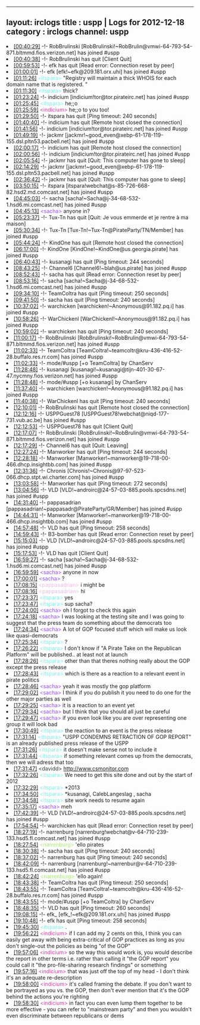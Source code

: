 
---
layout: irclogs
title : uspp | Logs for 2012-12-18
category : irclogs
channel: uspp
---
<li class="logitem"><a href="#00:40:29" name="00:40:29" class="time">[00:40:29]</a> -!- <span class="join">RobBrulinski</span> [RobBrulinski!~RobBrulin@vmwi-64-793-54-871.bltmmd.fios.verizon.net] has joined #uspp </li>
<li class="logitem"><a href="#00:40:38" name="00:40:38" class="time">[00:40:38]</a> -!- <span class="quit">RobBrulinski</span> has quit [Client Quit] </li>
<li class="logitem"><a href="#00:59:53" name="00:59:53" class="time">[00:59:53]</a> -!- <span class="quit">efk</span> has quit [Read error: Connection reset by peer] </li>
<li class="logitem"><a href="#01:00:01" name="01:00:01" class="time">[01:00:01]</a> -!- <span class="join">efk</span> [efk!~efk@209.181.orx.uhi] has joined #uspp </li>
<li class="logitem"><a href="#01:11:26" name="01:11:26" class="time">[01:11:26]</a> <span class="person" style="color:#7deee6">&lt;itspara&gt;</span> "Registry will maintain a thick WHOIS for each domain name that is registered. " </li>
<li class="logitem"><a href="#01:11:30" name="01:11:30" class="time">[01:11:30]</a> <span class="person" style="color:#7deee6">&lt;itspara&gt;</span> thick? </li>
<li class="logitem"><a href="#01:23:24" name="01:23:24" class="time">[01:23:24]</a> -!- <span class="join">indicium</span> [indicium!tor@tor.pirateirc.net] has joined #uspp </li>
<li class="logitem"><a href="#01:25:45" name="01:25:45" class="time">[01:25:45]</a> <span class="person" style="color:#7deee6">&lt;itspara&gt;</span> he;;o </li>
<li class="logitem"><a href="#01:25:59" name="01:25:59" class="time">[01:25:59]</a> <span class="person" style="color:#ce429e">&lt;indicium&gt;</span> he;;o to you too! </li>
<li class="logitem"><a href="#01:29:50" name="01:29:50" class="time">[01:29:50]</a> -!- <span class="quit">itspara</span> has quit [Ping timeout: 240 seconds] </li>
<li class="logitem"><a href="#01:40:40" name="01:40:40" class="time">[01:40:40]</a> -!- <span class="quit">indicium</span> has quit [Remote host closed the connection] </li>
<li class="logitem"><a href="#01:41:56" name="01:41:56" class="time">[01:41:56]</a> -!- <span class="join">indicium</span> [indicium!tor@tor.pirateirc.net] has joined #uspp </li>
<li class="logitem"><a href="#01:49:19" name="01:49:19" class="time">[01:49:19]</a> -!- <span class="join">jackmr</span> [jackmr!~good_even@xebp-61-178-119-155.dsl.pltn53.pacbell.net] has joined #uspp </li>
<li class="logitem"><a href="#02:00:17" name="02:00:17" class="time">[02:00:17]</a> -!- <span class="quit">indicium</span> has quit [Remote host closed the connection] </li>
<li class="logitem"><a href="#02:00:56" name="02:00:56" class="time">[02:00:56]</a> -!- <span class="join">indicium</span> [indicium!tor@tor.pirateirc.net] has joined #uspp </li>
<li class="logitem"><a href="#02:05:54" name="02:05:54" class="time">[02:05:54]</a> -!- <span class="quit">jackmr</span> has quit [Quit: This computer has gone to sleep] </li>
<li class="logitem"><a href="#02:14:29" name="02:14:29" class="time">[02:14:29]</a> -!- <span class="join">jackmr</span> [jackmr!~good_even@xebp-61-178-119-155.dsl.pltn53.pacbell.net] has joined #uspp </li>
<li class="logitem"><a href="#02:36:42" name="02:36:42" class="time">[02:36:42]</a> -!- <span class="quit">jackmr</span> has quit [Quit: This computer has gone to sleep] </li>
<li class="logitem"><a href="#03:50:15" name="03:50:15" class="time">[03:50:15]</a> -!- <span class="join">itspara</span> [itspara!webchat@s-85-726-668-82.hsd2.md.comcast.net] has joined #uspp </li>
<li class="logitem"><a href="#04:45:03" name="04:45:03" class="time">[04:45:03]</a> -!- <span class="join">sacha</span> [sacha!~Sacha@j-34-68-532-1.hsd6.mi.comcast.net] has joined #uspp </li>
<li class="logitem"><a href="#04:45:13" name="04:45:13" class="time">[04:45:13]</a> <span class="person" style="color:#954ef2">&lt;sacha&gt;</span> anyone in? </li>
<li class="logitem"><a href="#05:23:37" name="05:23:37" class="time">[05:23:37]</a> -!- <span class="quit">Tux-Tn</span> has quit [Quit: Je vous emmerde et je rentre à ma maison] </li>
<li class="logitem"><a href="#05:30:34" name="05:30:34" class="time">[05:30:34]</a> -!- <span class="join">Tux-Tn</span> [Tux-Tn!~Tux-Tn@PirateParty/TN/Member] has joined #uspp </li>
<li class="logitem"><a href="#05:44:24" name="05:44:24" class="time">[05:44:24]</a> -!- <span class="quit">KindOne</span> has quit [Remote host closed the connection] </li>
<li class="logitem"><a href="#06:17:00" name="06:17:00" class="time">[06:17:00]</a> -!- <span class="join">KindOne</span> [KindOne!~KindOne@us.georgia.pirate] has joined #uspp </li>
<li class="logitem"><a href="#06:40:43" name="06:40:43" class="time">[06:40:43]</a> -!- <span class="quit">kusanagi</span> has quit [Ping timeout: 244 seconds] </li>
<li class="logitem"><a href="#08:43:25" name="08:43:25" class="time">[08:43:25]</a> -!- <span class="join">Channel6</span> [Channel6!~blah@us.pirate] has joined #uspp </li>
<li class="logitem"><a href="#08:52:43" name="08:52:43" class="time">[08:52:43]</a> -!- <span class="quit">sacha</span> has quit [Read error: Connection reset by peer] </li>
<li class="logitem"><a href="#08:53:16" name="08:53:16" class="time">[08:53:16]</a> -!- <span class="join">sacha</span> [sacha!~Sacha@j-34-68-532-1.hsd6.mi.comcast.net] has joined #uspp </li>
<li class="logitem"><a href="#09:34:10" name="09:34:10" class="time">[09:34:10]</a> -!- <span class="quit">TeamColtra</span> has quit [Ping timeout: 250 seconds] </li>
<li class="logitem"><a href="#09:41:50" name="09:41:50" class="time">[09:41:50]</a> -!- <span class="quit">sacha</span> has quit [Ping timeout: 240 seconds] </li>
<li class="logitem"><a href="#10:37:02" name="10:37:02" class="time">[10:37:02]</a> -!- <span class="join">warchicken</span> [warchicken!~Anonymous@91.182.pq.i] has joined #uspp </li>
<li class="logitem"><a href="#10:58:26" name="10:58:26" class="time">[10:58:26]</a> -!- <span class="join">WarChickenl</span> [WarChickenl!~Anonymous@91.182.pq.i] has joined #uspp </li>
<li class="logitem"><a href="#10:59:02" name="10:59:02" class="time">[10:59:02]</a> -!- <span class="quit">warchicken</span> has quit [Ping timeout: 240 seconds] </li>
<li class="logitem"><a href="#11:00:17" name="11:00:17" class="time">[11:00:17]</a> -!- <span class="join">RobBrulinski</span> [RobBrulinski!~RobBrulin@vmwi-64-793-54-871.bltmmd.fios.verizon.net] has joined #uspp </li>
<li class="logitem"><a href="#11:02:33" name="11:02:33" class="time">[11:02:33]</a> -!- <span class="join">TeamColtra</span> [TeamColtra!~teamcoltr@kru-436-416-52-28.buffalo.res.rr.com] has joined #uspp </li>
<li class="logitem"><a href="#11:02:33" name="11:02:33" class="time">[11:02:33]</a> -!- mode/<span class="mode">#uspp</span> [+o TeamColtra] by ChanServ </li>
<li class="logitem"><a href="#11:28:48" name="11:28:48" class="time">[11:28:48]</a> -!- <span class="join">kusanagi</span> [kusanagi!~kusanagi@tijn-401-30-67-47.nycmny.fios.verizon.net] has joined #uspp </li>
<li class="logitem"><a href="#11:28:48" name="11:28:48" class="time">[11:28:48]</a> -!- mode/<span class="mode">#uspp</span> [+o kusanagi] by ChanServ </li>
<li class="logitem"><a href="#11:37:40" name="11:37:40" class="time">[11:37:40]</a> -!- <span class="join">warchicken</span> [warchicken!~Anonymous@91.182.pq.i] has joined #uspp </li>
<li class="logitem"><a href="#11:40:38" name="11:40:38" class="time">[11:40:38]</a> -!- <span class="quit">WarChickenl</span> has quit [Ping timeout: 240 seconds] </li>
<li class="logitem"><a href="#12:10:01" name="12:10:01" class="time">[12:10:01]</a> -!- <span class="quit">RobBrulinski</span> has quit [Remote host closed the connection] </li>
<li class="logitem"><a href="#12:12:16" name="12:12:16" class="time">[12:12:16]</a> -!- <span class="join">USPPGuest78</span> [USPPGuest78!webchat@niqd-177-731.vub.ac.be] has joined #uspp </li>
<li class="logitem"><a href="#12:12:53" name="12:12:53" class="time">[12:12:53]</a> -!- <span class="quit">USPPGuest78</span> has quit [Client Quit] </li>
<li class="logitem"><a href="#12:17:07" name="12:17:07" class="time">[12:17:07]</a> -!- <span class="join">RobBrulinski</span> [RobBrulinski!~RobBrulin@vmwi-64-793-54-871.bltmmd.fios.verizon.net] has joined #uspp </li>
<li class="logitem"><a href="#12:17:29" name="12:17:29" class="time">[12:17:29]</a> -!- <span class="quit">Channel6</span> has quit [Quit: Leaving] </li>
<li class="logitem"><a href="#12:27:24" name="12:27:24" class="time">[12:27:24]</a> -!- <span class="quit">Manworker</span> has quit [Ping timeout: 244 seconds] </li>
<li class="logitem"><a href="#12:28:18" name="12:28:18" class="time">[12:28:18]</a> -!- <span class="join">Manworker</span> [Manworker!~manworker@19-718-00-466.dhcp.insightbb.com] has joined #uspp </li>
<li class="logitem"><a href="#12:31:36" name="12:31:36" class="time">[12:31:36]</a> -!- <span class="join">Chronis</span> [Chronis!~Chronis@97-97-523-066.dhcp.stpt.wi.charter.com] has joined #uspp </li>
<li class="logitem"><a href="#13:03:58" name="13:03:58" class="time">[13:03:58]</a> -!- <span class="quit">Manworker</span> has quit [Ping timeout: 272 seconds] </li>
<li class="logitem"><a href="#13:04:56" name="13:04:56" class="time">[13:04:56]</a> -!- <span class="join">VLD</span> [VLD!~androirc@24-57-03-885.pools.spcsdns.net] has joined #uspp </li>
<li class="logitem"><a href="#14:31:40" name="14:31:40" class="time">[14:31:40]</a> -!- <span class="join">pappasadrian</span> [pappasadrian!~pappasadr@PirateParty/GR/Member] has joined #uspp </li>
<li class="logitem"><a href="#14:44:31" name="14:44:31" class="time">[14:44:31]</a> -!- <span class="join">Manworker</span> [Manworker!~manworker@19-718-00-466.dhcp.insightbb.com] has joined #uspp </li>
<li class="logitem"><a href="#14:57:48" name="14:57:48" class="time">[14:57:48]</a> -!- <span class="quit">VLD</span> has quit [Ping timeout: 258 seconds] </li>
<li class="logitem"><a href="#14:59:43" name="14:59:43" class="time">[14:59:43]</a> -!- <span class="quit">B3-bomber</span> has quit [Read error: Connection reset by peer] </li>
<li class="logitem"><a href="#15:15:03" name="15:15:03" class="time">[15:15:03]</a> -!- <span class="join">VLD</span> [VLD!~androirc@24-57-03-885.pools.spcsdns.net] has joined #uspp </li>
<li class="logitem"><a href="#15:17:53" name="15:17:53" class="time">[15:17:53]</a> -!- <span class="quit">VLD</span> has quit [Client Quit] </li>
<li class="logitem"><a href="#16:59:27" name="16:59:27" class="time">[16:59:27]</a> -!- <span class="join">sacha</span> [sacha!~Sacha@j-34-68-532-1.hsd6.mi.comcast.net] has joined #uspp </li>
<li class="logitem"><a href="#16:59:59" name="16:59:59" class="time">[16:59:59]</a> <span class="person" style="color:#954ef2">&lt;sacha&gt;</span> anyone in now </li>
<li class="logitem"><a href="#17:00:01" name="17:00:01" class="time">[17:00:01]</a> <span class="person" style="color:#954ef2">&lt;sacha&gt;</span> ? </li>
<li class="logitem"><a href="#17:08:15" name="17:08:15" class="time">[17:08:15]</a> <span class="person" style="color:#e9bee5">&lt;pappasadrian&gt;</span> i might be </li>
<li class="logitem"><a href="#17:08:16" name="17:08:16" class="time">[17:08:16]</a> <span class="person" style="color:#e9bee5">&lt;pappasadrian&gt;</span> hi </li>
<li class="logitem"><a href="#17:23:37" name="17:23:37" class="time">[17:23:37]</a> <span class="person" style="color:#7deee6">&lt;itspara&gt;</span> yes </li>
<li class="logitem"><a href="#17:23:47" name="17:23:47" class="time">[17:23:47]</a> <span class="person" style="color:#7deee6">&lt;itspara&gt;</span> sup sacha? </li>
<li class="logitem"><a href="#17:24:00" name="17:24:00" class="time">[17:24:00]</a> <span class="person" style="color:#954ef2">&lt;sacha&gt;</span> oh I forgot to check this again </li>
<li class="logitem"><a href="#17:24:18" name="17:24:18" class="time">[17:24:18]</a> <span class="person" style="color:#954ef2">&lt;sacha&gt;</span> I was looking at the testing site and I was going to suggest that the press team do something about the democrats too </li>
<li class="logitem"><a href="#17:24:34" name="17:24:34" class="time">[17:24:34]</a> <span class="person" style="color:#954ef2">&lt;sacha&gt;</span> A lot of GOP focused stuff which will make us look like quasi-democrats </li>
<li class="logitem"><a href="#17:25:34" name="17:25:34" class="time">[17:25:34]</a> <span class="person" style="color:#7deee6">&lt;itspara&gt;</span> ? </li>
<li class="logitem"><a href="#17:26:22" name="17:26:22" class="time">[17:26:22]</a> <span class="person" style="color:#7deee6">&lt;itspara&gt;</span> I don't know if "A Pirate Take on the Republican Platform" will be published.. at least not at launch </li>
<li class="logitem"><a href="#17:28:26" name="17:28:26" class="time">[17:28:26]</a> <span class="person" style="color:#7deee6">&lt;itspara&gt;</span> other than that theres nothing really about the GOP except the press release </li>
<li class="logitem"><a href="#17:28:43" name="17:28:43" class="time">[17:28:43]</a> <span class="person" style="color:#7deee6">&lt;itspara&gt;</span> which is there as a reaction to a relevant event in pirate politics </li>
<li class="logitem"><a href="#17:28:46" name="17:28:46" class="time">[17:28:46]</a> <span class="person" style="color:#954ef2">&lt;sacha&gt;</span> yeah it was mostly the gop platform </li>
<li class="logitem"><a href="#17:29:02" name="17:29:02" class="time">[17:29:02]</a> <span class="person" style="color:#954ef2">&lt;sacha&gt;</span> I think if you do publish it you need to do one for the other major parties as well </li>
<li class="logitem"><a href="#17:29:25" name="17:29:25" class="time">[17:29:25]</a> <span class="person" style="color:#954ef2">&lt;sacha&gt;</span> it is a reaction to an event yet </li>
<li class="logitem"><a href="#17:29:34" name="17:29:34" class="time">[17:29:34]</a> <span class="person" style="color:#954ef2">&lt;sacha&gt;</span> but I think that you should all just be careful </li>
<li class="logitem"><a href="#17:29:47" name="17:29:47" class="time">[17:29:47]</a> <span class="person" style="color:#954ef2">&lt;sacha&gt;</span> if you even look like you are over representing one group it will look bad </li>
<li class="logitem"><a href="#17:30:49" name="17:30:49" class="time">[17:30:49]</a> <span class="person" style="color:#7deee6">&lt;itspara&gt;</span> the reaction to an event is the press release </li>
<li class="logitem"><a href="#17:31:14" name="17:31:14" class="time">[17:31:14]</a> <span class="person" style="color:#7deee6">&lt;itspara&gt;</span> "USPP CONDEMNS RETRACTION OF GOP REPORT" is an already published press release of the USPP </li>
<li class="logitem"><a href="#17:31:26" name="17:31:26" class="time">[17:31:26]</a> <span class="person" style="color:#7deee6">&lt;itspara&gt;</span> it doesn't make sense not to include it </li>
<li class="logitem"><a href="#17:31:44" name="17:31:44" class="time">[17:31:44]</a> <span class="person" style="color:#7deee6">&lt;itspara&gt;</span> if something relevant comes up from the democrats, then we will adress that too </li>
<li class="logitem"><a href="#17:31:47" name="17:31:47" class="time">[17:31:47]</a> <span class="person" style="color:#2d3f2f">&lt;davidd&gt;</span> <a href="http://www.csmonitor.com/Commentary/Opinion/2012/1218/Sandy-Hook-massacre-The-NRA-s-gun-rights-are-a-fabrication-of-modern-times" target="_blank">http://www.csmonitor.com</a> </li>
<li class="logitem"><a href="#17:32:26" name="17:32:26" class="time">[17:32:26]</a> <span class="person" style="color:#7deee6">&lt;itspara&gt;</span> We need to get this site done and out by the start of 2012 </li>
<li class="logitem"><a href="#17:32:29" name="17:32:29" class="time">[17:32:29]</a> <span class="person" style="color:#7deee6">&lt;itspara&gt;</span> *2013 </li>
<li class="logitem"><a href="#17:34:50" name="17:34:50" class="time">[17:34:50]</a> <span class="person" style="color:#7deee6">&lt;itspara&gt;</span> *kusanagi, CalebLangeslag , sacha </li>
<li class="logitem"><a href="#17:34:58" name="17:34:58" class="time">[17:34:58]</a> <span class="person" style="color:#7deee6">&lt;itspara&gt;</span> site work needs to resume again </li>
<li class="logitem"><a href="#17:35:17" name="17:35:17" class="time">[17:35:17]</a> <span class="person" style="color:#954ef2">&lt;sacha&gt;</span> meh </li>
<li class="logitem"><a href="#17:42:39" name="17:42:39" class="time">[17:42:39]</a> -!- <span class="join">VLD</span> [VLD!~androirc@24-57-03-885.pools.spcsdns.net] has joined #uspp </li>
<li class="logitem"><a href="#17:54:54" name="17:54:54" class="time">[17:54:54]</a> -!- <span class="quit">warchicken</span> has quit [Read error: Connection reset by peer] </li>
<li class="logitem"><a href="#18:27:19" name="18:27:19" class="time">[18:27:19]</a> -!- <span class="join">narrenburg</span> [narrenburg!webchat@v-64-710-239-133.hsd5.fl.comcast.net] has joined #uspp </li>
<li class="logitem"><a href="#18:27:54" name="18:27:54" class="time">[18:27:54]</a> <span class="person" style="color:#a8ec6e">&lt;narrenburg&gt;</span> 'ello pirates </li>
<li class="logitem"><a href="#18:30:38" name="18:30:38" class="time">[18:30:38]</a> -!- <span class="quit">sacha</span> has quit [Ping timeout: 240 seconds] </li>
<li class="logitem"><a href="#18:37:02" name="18:37:02" class="time">[18:37:02]</a> -!- <span class="quit">narrenburg</span> has quit [Ping timeout: 240 seconds] </li>
<li class="logitem"><a href="#18:42:09" name="18:42:09" class="time">[18:42:09]</a> -!- <span class="join">narrenburg</span> [narrenburg!~narrenbur@v-64-710-239-133.hsd5.fl.comcast.net] has joined #uspp </li>
<li class="logitem"><a href="#18:42:24" name="18:42:24" class="time">[18:42:24]</a> <span class="person" style="color:#a8ec6e">&lt;narrenburg&gt;</span> 'ello again! </li>
<li class="logitem"><a href="#18:43:38" name="18:43:38" class="time">[18:43:38]</a> -!- <span class="quit">TeamColtra</span> has quit [Ping timeout: 250 seconds] </li>
<li class="logitem"><a href="#18:43:55" name="18:43:55" class="time">[18:43:55]</a> -!- <span class="join">TeamColtra</span> [TeamColtra!~teamcoltr@kru-436-416-52-28.buffalo.res.rr.com] has joined #uspp </li>
<li class="logitem"><a href="#18:43:55" name="18:43:55" class="time">[18:43:55]</a> -!- mode/<span class="mode">#uspp</span> [+o TeamColtra] by ChanServ </li>
<li class="logitem"><a href="#18:48:35" name="18:48:35" class="time">[18:48:35]</a> -!- <span class="quit">VLD</span> has quit [Ping timeout: 260 seconds] </li>
<li class="logitem"><a href="#19:08:15" name="19:08:15" class="time">[19:08:15]</a> -!- <span class="join">efk_</span> [efk_!~efk@209.181.orx.uhi] has joined #uspp </li>
<li class="logitem"><a href="#19:10:48" name="19:10:48" class="time">[19:10:48]</a> -!- <span class="quit">efk</span> has quit [Ping timeout: 258 seconds] </li>
<li class="logitem"><a href="#19:45:30" name="19:45:30" class="time">[19:45:30]</a> <span class="person" style="color:#7deee6">&lt;itspara&gt;</span> . </li>
<li class="logitem"><a href="#19:56:22" name="19:56:22" class="time">[19:56:22]</a> <span class="person" style="color:#ce429e">&lt;indicium&gt;</span> if I can add my 2 cents on this, I think you can easily get away with being extra-critical of GOP practices as long as you don't single-out the policies as being "of the GOP" </li>
<li class="logitem"><a href="#19:57:06" name="19:57:06" class="time">[19:57:06]</a> <span class="person" style="color:#ce429e">&lt;indicium&gt;</span> so the way this would work is, you would describe the report in other terms i.e. rather than calling it "the GOP report" you could call it "the pro-file-sharing research findings" or something </li>
<li class="logitem"><a href="#19:57:16" name="19:57:16" class="time">[19:57:16]</a> <span class="person" style="color:#ce429e">&lt;indicium&gt;</span> that was just off the top of my head - I don't think it's an adequate re-description </li>
<li class="logitem"><a href="#19:58:00" name="19:58:00" class="time">[19:58:00]</a> <span class="person" style="color:#ce429e">&lt;indicium&gt;</span> it's called framing the debate.  If you don't want to be portrayed as you vs. the GOP, then don't ever mention that it's the GOP behind the actions you're righting </li>
<li class="logitem"><a href="#19:58:30" name="19:58:30" class="time">[19:58:30]</a> <span class="person" style="color:#ce429e">&lt;indicium&gt;</span> in fact you can even lump them together to be more effective - you can refer to "mainstream party" and then you wouldn't even discriminate between republicans or dems </li>


